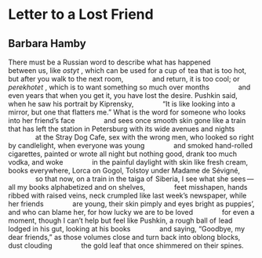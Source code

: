 # Letter to a Lost Friend
## Barbara Hamby
There must be a Russian word to describe what has happened
              between us, like _ostyt_ , which can be used
for a cup of  tea that is too hot, but after you walk to the next room,
              and return, it is too cool; or _perekhotet_ ,
which is to want something so much over months
              and even years that when you get it, you have lost
the desire. Pushkin said, when he saw his portrait by Kiprensky,
              “It is like looking into a mirror, but one that flatters me.”
What is the word for someone who looks into her friend’s face
              and sees once smooth skin gone like a train that has left
the station in Petersburg with its wide avenues and nights
              at the Stray Dog Cafe, sex with the wrong men,
who looked so right by candlelight, when everyone was young
              and smoked hand-rolled cigarettes, painted or wrote
all night but nothing good, drank too much vodka, and woke
              in the painful daylight with skin like fresh cream, books
everywhere, Lorca on Gogol, Tolstoy under Madame de Sévigné,
              so that now, on a train in the taiga of  Siberia,
I see what she sees — all my books alphabetized and on shelves,
              feet misshapen, hands ribbed with raised veins,
neck crumpled like last week’s newspaper, while her friends
              are young, their skin pimply and eyes bright as puppies’,
and who can blame her, for how lucky we are to be loved
              for even a moment, though I can’t help but feel like Pushkin,
a rough ball of  lead lodged in his gut, looking at his books
              and saying, “Goodbye, my dear friends,” as those volumes
close and turn back into oblong blocks, dust clouding
              the gold leaf that once shimmered on their spines.